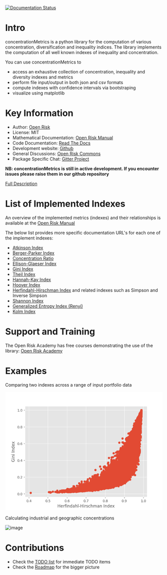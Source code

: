 [![Documentation Status](https://readthedocs.org/projects/concentrationmetrics/badge/?version=latest)](https://concentrationMetrics.readthedocs.io/en/latest/?badge=latest)

Intro
==========================
concentrationMetrics is a python library for the computation of various concentration, diversification and inequality indices. The library implements the computation of all well known indexes of inequality and concentration. 

You can use concentrationMetrics to

- access an exhaustive collection of concentration, inequality and diversity indexes and metrics
- perform file input/output in both json and csv formats
- compute indexes with confidence intervals via bootstraping
- visualize using matplotlib

Key Information
================

* Author: [Open Risk](<https://www.openriskmanagement.com>)
* License: MIT
* Mathematical Documentation: [Open Risk Manual](<https://www.openriskmanual.org/wiki/Category:Concentration_Index>)
* Code Documentation: [Read The Docs](https://concentrationmetrics.readthedocs.io/en/latest/index.html)
* Development website: [Github](https://github.com/open-risk/concentrationMetrics)
* General Discussions: [Open Risk Commons](https://www.openriskcommons.org/c/open-source/concentrationmetrics/17)
* Package Specific Chat: [Gitter Project](https://gitter.im/open-risk/concentrationMetrics)

**NB: concentrationMetrics is still in active development. If you encounter issues please raise them in our github repository**

[Full Description](DESCRIPTION.rst)

List of Implemented Indexes
===============================
An overview of the implemented metrics (indexes) and their relationships is available at the [Open Risk Manual](https://www.openriskmanual.org/wiki/Concentration_Index)

The below list provides more specific documentation URL's for each one of the implement indexes:

* [Atkinson Index](https://www.openriskmanual.org/wiki/Atkinson_Index)
* [Berger-Parker Index](https://www.openriskmanual.org/wiki/Berger-Parker_Index)
* [Concentration Ratio](https://www.openriskmanual.org/wiki/Concentration_Ratio)
* [Ellison-Glaeser Index](https://www.openriskmanual.org/wiki/Ellison-Glaeser_Index)
* [Gini Index](https://www.openriskmanual.org/wiki/Gini_Index)
* [Theil Index](https://www.openriskmanual.org/wiki/Theil_Index)
* [Hannah-Kay Index](https://www.openriskmanual.org/wiki/Hannah_Kay_Index)
* [Hoover Index](https://www.openriskmanual.org/wiki/Hoover_Index)
* [Herfindahl-Hirschman Index](https://www.openriskmanual.org/wiki/Herfindahl-Hirschman_Index) and related indexes such as Simpson and Inverse Simpson
* [Shannon Index](https://www.openriskmanual.org/wiki/Shannon_Index)
* [Generalized Entropy Index (Renyi)](https://www.openriskmanual.org/wiki/Generalized_Entropy_Index)
* [Kolm Index](https://www.openriskmanual.org/wiki/Kolm_Index)

Support and Training
=========================
The Open Risk Academy has free courses demonstrating the use of the library: [Open Risk Academy](https://www.openriskacademy.com)


Examples
========
Comparing two indexes across a range of input portfolio data 

![image](examples/hhi_vs_gini.png)

Calculating industrial and geographic concentrations

![image](examples/Portfolio_Map_View.png)


Contributions
=============
* Check the [TODO list](docs/source/todo.rst) for immediate TODO items
* Check the [Roadmap](docs/source/roadmap.rst) for the bigger picture
